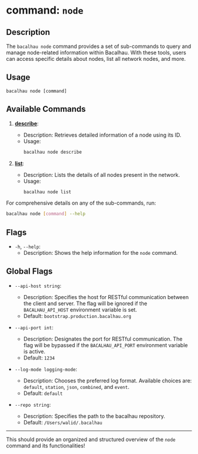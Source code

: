 # command: `node`

## Description

The `bacalhau node` command provides a set of sub-commands to query and manage node-related information within Bacalhau. With these tools, users can access specific details about nodes, list all network nodes, and more.

## Usage

```
bacalhau node [command]
```

## Available Commands

1. **[describe](./describe)**:
    - Description: Retrieves detailed information of a node using its ID.
    - Usage:
        ```bash
        bacalhau node describe
        ```

2. **[list](./list)**:
    - Description: Lists the details of all nodes present in the network.
    - Usage:
        ```bash
        bacalhau node list
        ```

For comprehensive details on any of the sub-commands, run:
```bash
bacalhau node [command] --help
```

## Flags

- `-h`, `--help`:
    - Description: Shows the help information for the `node` command.

## Global Flags

- `--api-host string`:
    - Description: Specifies the host for RESTful communication between the client and server. The flag will be ignored if the `BACALHAU_API_HOST` environment variable is set.
    - Default: `bootstrap.production.bacalhau.org`

- `--api-port int`:
    - Description: Designates the port for RESTful communication. The flag will be bypassed if the `BACALHAU_API_PORT` environment variable is active.
    - Default: `1234`

- `--log-mode logging-mode`:
    - Description: Chooses the preferred log format. Available choices are: `default`, `station`, `json`, `combined`, and `event`.
    - Default: `default`

- `--repo string`:
    - Description: Specifies the path to the bacalhau repository.
    - Default: `/Users/walid/.bacalhau`

---

This should provide an organized and structured overview of the `node` command and its functionalities!
